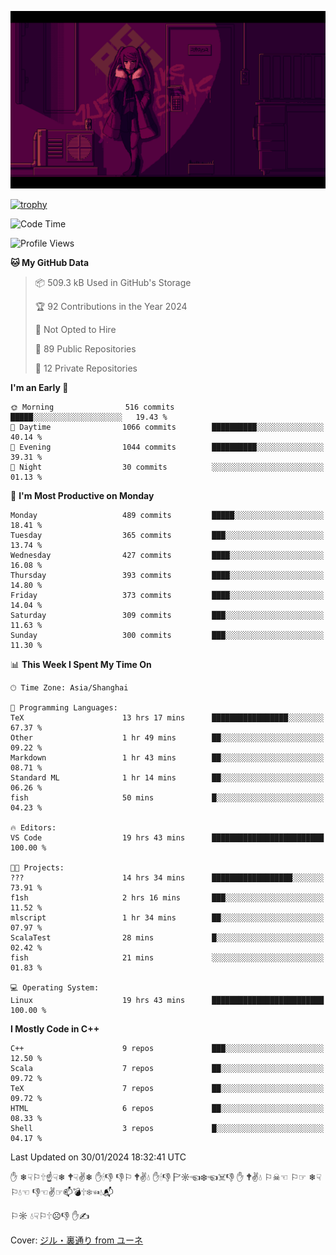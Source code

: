 ![](imgs/main.png)

[![trophy](https://github-profile-trophy.vercel.app/?username=NeilKleistGao&theme=dracula)](https://github.com/ryo-ma/github-profile-trophy)

<!--START_SECTION:waka-->
![Code Time](http://img.shields.io/badge/Code%20Time-581%20hrs%2025%20mins-blue)

![Profile Views](http://img.shields.io/badge/Profile%20Views-0-blue)

**🐱 My GitHub Data** 

> 📦 509.3 kB Used in GitHub's Storage 
 > 
> 🏆 92 Contributions in the Year 2024
 > 
> 🚫 Not Opted to Hire
 > 
> 📜 89 Public Repositories 
 > 
> 🔑 12 Private Repositories 
 > 
**I'm an Early 🐤** 

```text
🌞 Morning                516 commits         █████░░░░░░░░░░░░░░░░░░░░   19.43 % 
🌆 Daytime                1066 commits        ██████████░░░░░░░░░░░░░░░   40.14 % 
🌃 Evening                1044 commits        ██████████░░░░░░░░░░░░░░░   39.31 % 
🌙 Night                  30 commits          ░░░░░░░░░░░░░░░░░░░░░░░░░   01.13 % 
```
📅 **I'm Most Productive on Monday** 

```text
Monday                   489 commits         █████░░░░░░░░░░░░░░░░░░░░   18.41 % 
Tuesday                  365 commits         ███░░░░░░░░░░░░░░░░░░░░░░   13.74 % 
Wednesday                427 commits         ████░░░░░░░░░░░░░░░░░░░░░   16.08 % 
Thursday                 393 commits         ████░░░░░░░░░░░░░░░░░░░░░   14.80 % 
Friday                   373 commits         ████░░░░░░░░░░░░░░░░░░░░░   14.04 % 
Saturday                 309 commits         ███░░░░░░░░░░░░░░░░░░░░░░   11.63 % 
Sunday                   300 commits         ███░░░░░░░░░░░░░░░░░░░░░░   11.30 % 
```


📊 **This Week I Spent My Time On** 

```text
🕑︎ Time Zone: Asia/Shanghai

💬 Programming Languages: 
TeX                      13 hrs 17 mins      █████████████████░░░░░░░░   67.37 % 
Other                    1 hr 49 mins        ██░░░░░░░░░░░░░░░░░░░░░░░   09.22 % 
Markdown                 1 hr 43 mins        ██░░░░░░░░░░░░░░░░░░░░░░░   08.71 % 
Standard ML              1 hr 14 mins        ██░░░░░░░░░░░░░░░░░░░░░░░   06.26 % 
fish                     50 mins             █░░░░░░░░░░░░░░░░░░░░░░░░   04.23 % 

🔥 Editors: 
VS Code                  19 hrs 43 mins      █████████████████████████   100.00 % 

🐱‍💻 Projects: 
???                      14 hrs 34 mins      ██████████████████░░░░░░░   73.91 % 
f1sh                     2 hrs 16 mins       ███░░░░░░░░░░░░░░░░░░░░░░   11.52 % 
mlscript                 1 hr 34 mins        ██░░░░░░░░░░░░░░░░░░░░░░░   07.97 % 
ScalaTest                28 mins             █░░░░░░░░░░░░░░░░░░░░░░░░   02.42 % 
fish                     21 mins             ░░░░░░░░░░░░░░░░░░░░░░░░░   01.83 % 

💻 Operating System: 
Linux                    19 hrs 43 mins      █████████████████████████   100.00 % 
```

**I Mostly Code in C++** 

```text
C++                      9 repos             ███░░░░░░░░░░░░░░░░░░░░░░   12.50 % 
Scala                    7 repos             ██░░░░░░░░░░░░░░░░░░░░░░░   09.72 % 
TeX                      7 repos             ██░░░░░░░░░░░░░░░░░░░░░░░   09.72 % 
HTML                     6 repos             ██░░░░░░░░░░░░░░░░░░░░░░░   08.33 % 
Shell                    3 repos             █░░░░░░░░░░░░░░░░░░░░░░░░   04.17 % 
```




 Last Updated on 30/01/2024 18:32:41 UTC
<!--END_SECTION:waka-->

✋ ❄☟⚐🕆☝☟❄ 🕈☟✌❄ ✋🕯👎 👎⚐ 🕈✌💧 ✋🕯👎 🏱☼☜❄☜☠👎 ✋ 🕈✌💧 ⚐☠☜ ⚐☞ ❄☟⚐💧☜ 👎☜✌☞📫💣🕆❄☜💧📬

⚐☼ 💧☟⚐🕆☹👎 ✋✍

Cover: [ジル・裏通り from ユーネ](https://www.pixiv.net/artworks/62127066)
